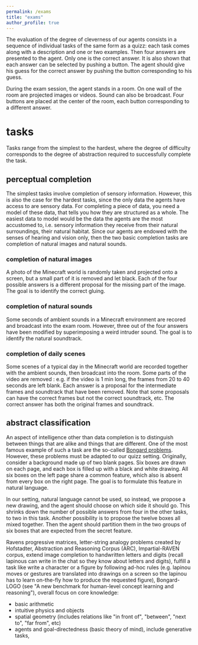 ```yaml
---
permalink: /exams
title: "exams"
author_profile: true
---
```


The evaluation of the degree of cleverness of our agents consists in a sequence of individual tasks of the same form as a quizz:
each task comes along with a description and one or two examples.
Then four answers are presented to the agent.
Only one is the correct answer.
It is also shown that each answer can be selected by pushing a button.
The agent should give his guess for the correct answer by pushing the button corresponding to his guess.

During the exam session, the agent stands in a room.
On one wall of the room are projected images or videos.
Sound can also be broadcast.
Four buttons are placed at the center of the room, each button corresponding to a different answer.

# tasks
Tasks range from the simplest to the hardest, where the degree of difficulty corresponds to the degree of abstraction required to successfully complete the task.

## perceptual completion
The simplest tasks involve completion of sensory information.
However, this is also the case for the hardest tasks, since the only data the agents have access to are sensory data.
For completing a piece of data, you need a model of these data, that tells you how they are structured as a whole.
The easiest data to model would be the data the agents are the most accustomed to, i.e. sensory information they receive from their natural surroundings, their natural habitat.
Since our agents are endowed with the senses of hearing and vision only, then the two basic completion tasks are completion of natural images and natural sounds.

### completion of natural images
A photo of the Minecraft world is randomly taken and projected onto a screen, but a small part of it is removed and let black.
Each of the four possible answers is a different proposal for the missing part of the image.
The goal is to identify the correct gluing.

### completion of natural sounds
Some seconds of ambient sounds in a Minecraft environment are recored and broadcast into the exam room.
However, three out of the four answers have been modified by superimposing a weird intruder sound.
The goal is to identify the natural soundtrack.

### completion of daily scenes
Some scenes of a typical day in the Minecraft world are recorded together with the ambient sounds, then broadcast into the room.
Some parts of the video are removed : e.g. if the video is 1 min long, the frames from 20 to 40 seconds are left blank.
Each answer is a proposal for the intermediate frames and soundtrack that have been removed.
Note that some proposals can have the correct frames but not the correct soundtrack, etc.
The correct answer has both the original frames and soundtrack.

## abstract classification
An aspect of intelligence other than data completion is to distinguish between things that are alike and things that are different.
One of the most famous example of such a task are the so-called [Bongard problems](https://www.foundalis.com/res/bps/bpidx.htm).
However, these problems must be adapted to our quizz setting.
Originally, consider a background made up of two blank pages.
Six boxes are drawn on each page, and each box is filled up with a black and white drawing.
All six boxes on the left page share a common feature, which also is absent from every box on the right page.
The goal is to formulate this feature in natural language.

In our setting, natural language cannot be used, so instead, we propose a new drawing, and the agent should choose on which side it should go.
This shrinks down the number of possible answers from four in the other tasks, to two in this task.
Another possibility is to propose the twelve boxes all mixed together.
Then the agent should partition them in the two groups of six boxes that are expected from the secret feature.


Ravens progressive matrices, letter-string analogy problems created by Hofstadter,
Abstraction and Reasoning Corpus (ARC), Impartial-RAVEN corpus,
extend image completion to handwritten letters and digits (recall lapinous can write in the chat so they know about letters and
digits), fulfill a task like write a character or a figure by following ad-hoc rules (e.g. lapinou moves or gestures are
translated into drawings on a screen so the lapinou has to learn on-the-fly how to produce the requested figure),
Bongard-LOGO (see "A new benchmark for human-level concept learning and reasoning"), overall focus on core knowledge:
 - basic arithmetic
 - intuitive physics and objects
 - spatial geometry (includes relations like "in front of", "between", "next to", "far from", etc)
 - agents and goal-directedness (basic theory of mind),
include generative tasks,
